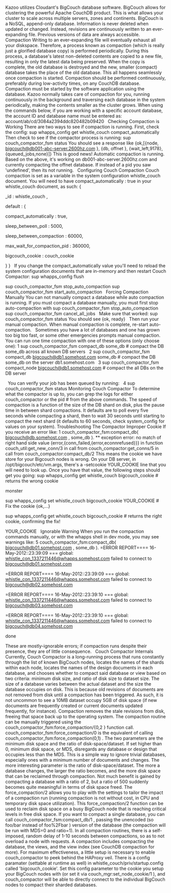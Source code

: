 Kazoo utilizes Cloudant's BigCouch database software. BigCouch allows for clustering the powerful Apache CouchDB product. This is what allows your cluster to scale across multiple servers, zones and continents.
BigCouch is a NoSQL, append-only database. Information is never deleted when updated or changed. Instead, revisions are continuously written to an ever-expanding file. Previous versions of data are always accessible.
Compaction
Writing to an ever-expanding file will eventually exhaust all your diskspace. Therefore, a process known as compaction (which is really just a glorified database copy) is performed periodically. During this process, a database's latest non-deleted contents are copied to a new file, resulting in only the latest data being preserved. When the copy is complete, the old database is destroyed and the new, smaller (compact) database takes the place of the old database. This all happens seamlessly once compaction is started.
Compaction should be performed continuously, preferably during low-activity times, on any CouchDB database. Compaction must be started by the software application using the database.
Kazoo normally takes care of compaction for you, running continuously in the background and traversing each database in the system periodically, making the contents smaller as the cluster grows.
When using the commands below, if you are working with a specific account database, the account ID and database name must be entered as: 
account/ab/cd/3084a2394ddc820482b09420
 
Checking Compaction is Working
There are two ways to see if compaction is running. First, check the config:
sup whapps_config get whistle_couch compact_automatically
Then check to see if the compactor process is running:
sup couch_compactor_fsm status
You should see a response like
{ok,[{node,
bigcouch@db001-abc-server.2600hz.com
},
 {db,
offnet
},
 {wait_left,9178},
 {queued_jobs,none}]}
This is good news! Automatic compaction is running. Based on the above, it's working on db001-abc-server.2600hz.com and currently compacting the offnet database.
If instead of a pid you saw 'undefined', then its not running.
 
Configuring Couch Compaction
Couch compaction is set as a variable in the system configuration whistle_couch document. You will need to have 
compact_automatically
 : 
true
 in your whistle_couch document, as such:
{
   
_id
: 
whistle_couch
,
   
default
: {
       
compact_automatically
: true,
       
sleep_between_poll
: 5000,
       
sleep_between_compaction
: 60000,
       
max_wait_for_compaction_pid
: 360000,
       
bigcouch_cookie
: 
couch_cookie

   }
}
 
If you change the compact_automatically value you'll need to reload the system configuration documents that are in-memory and then restart Couch Compactor:
sup whapps_config flush

sup couch_compactor_fsm stop_auto_compaction
sup couch_compactor_fsm start_auto_compaction
 
Forcing Compaction Manually
You can not manually compact a database while auto compaction is running. If you must compact a database manually, you must first stop auto-compaction with
sup couch_compactor_fsm stop_auto_compaction
sup couch_compactor_fsm cancel_all_jobs
 
Make sure that worked:
sup couch_compactor_fsm status
You should see {ok, ready}
 
Then run your manual compaction. When manual compaction is complete, re-start auto-compaction.
 
Sometimes you have a lot of databases and one has grown too big too fast, or some other emergencies prompts manual compaction. You can run one time compaction with one of these options (only choose one):
1
 sup couch_compactor_fsm compact_db 
some_db
     # compact the DB 
some_db
 across all known DB servers
 
2
 sup couch_compactor_fsm compact_db 
bigcouch@db1.somehost.com 
some_db
     # compact the DB 
some_db
 on the server db1.somehost.com
 
3
 sup couch_compactor_fsm compact_node 
bigcouch@db1.somehost.com
       # compact the all DBs on the DB server

 
You can verify your job has been queued by running:
 
4
 sup couch_compactor_fsm status
Monitoring Couch Compactor
To determine what the compactor is up to, you can grep the logs for either 
couch_compactor
 or the pid # from the above commands.
The speed of compaction is a function of the size of the DB shard on disk, plus the pause time in between shard compactions. It defaults are to poll every five seconds while compacting a shard, then to wait 30 seconds until starting to compact the next shard (it defaults to 60 seconds, check system_config for values on your system).
Troubleshooting The Compactor
Improper Cookie
If you receive an error like:
1
 couch_compactor_fsm:compact_db(
bigcouch@db.somehost.com
,
some_db
).
** exception error: no match of right hand side value {error,{conn_failed,{error,econnrefused}}}
     in function  couch_util:get_new_conn/3
     in call from couch_compactor:get_conns/5
     in call from couch_compactor:compact_db/2
This means the cookie we have store for your Bigcouch nodes is wrong. On your DB server, in /opt/bigcouch/etc/vm.args, there's a 
-setcookie YOUR_COOKIE
 line that you will need to look up. Once you have that value, the following steps should get you going:
sup whapps_config get whistle_couch bigcouch_cookie         # returns the wrong cookie

monster


sup whapps_config set whistle_couch bigcouch_cookie 
YOUR_COOKIE
        # Fix the cookie
{ok,...}

sup whapps_config get whistle_couch bigcouch_cookie           # returns the right cookie, confirming the fix!

YOUR_COOKIE
 
Ignorable Warning
When you run the compaction commands manually, or with the whapps shell in dev mode, you may see warnings like:
5
 couch_compactor_fsm:compact_db(
bigcouch@db01.somehost.com
,
some_db
).
=ERROR REPORT==== 16-May-2012::23:39:09 ===
global: 
whistle_con_1337211446@whapps.somehost.com
 failed to connect to 
bigcouch@db01.somehost.com

=ERROR REPORT==== 16-May-2012::23:39:09 ===
global: 
whistle_con_1337211446@whapps.somehost.com
 failed to connect to 
bigcouch@db02.somehost.com

=ERROR REPORT==== 16-May-2012::23:39:10 ===
global: 
whistle_con_1337211446@whapps.somehost.com
 failed to connect to 
bigcouch@db03.somehost.com

=ERROR REPORT==== 16-May-2012::23:39:10 ===
global: 
whistle_con_1337211446@whapps.somehost.com
 failed to connect to 
bigcouch@db04.somehost.com

done


These are mostly-ignorable errors; if compaction runs despite their presence, they are of little consequence.
 
Couch Compactor Internals
Currently, Couch Compactor is a long-running process that runs constantly through the list of known BigCouch nodes, locates the names of the shards within each node, locates the names of the design documents in each database, and chooses whether to compact said database or view based on two criteria: minimum disk size, and ratio of disk size to dataset size.
The size of a database varies between the actual dataset and the size the database occupies on disk. This is because old revisions of documents are not removed from disk until a compaction has been triggered. As such, it is not uncommon to see a 10MB dataset occupy 5GB of disk space (if new documents are frequently created or current documents updated frequently, for instance). Compaction removes the stale revisions from disk, freeing that space back up to the operating system.
The compaction routine can be manually triggered using the 
couch_compactor_fsm:force_compaction/{0,2
} function call. 
couch_compactor_fsm:force_compaction/0
 is the equivalent of calling 
couch_compactor_fsm:force_compaction(0,1)
. The two parameters are the minimum disk space and the ratio of disk-space/dataset. If set higher than 0, minimum disk space, or MDS, disregards any database or design that occupies less than the MDS. This is a simple way to ignore trivial databases, especially ones with a minimum number of documents and changes.
The more interesting parameter is the ratio of disk-space/dataset. The more a database changes, the larger the ratio becomes, and the more disk space that can be reclaimed through compaction. Not much benefit is gained by compacting a database with a ratio of 2, but a ratio of 500 suddenly becomes quite meaningful in terms of disk space freed.
The force_compaction/2 allows you to play with the settings to tailor the impact of a compaction run (running compaction is not without cost, in CPU and temporary disk space utilization). This force_compaction/2 function can be used to reclaim disk space on a busy BigCouch node that is reaching critical levels in free disk space.
If you want to compact a single database, you can call 
couch_compactor_fsm:compact_db/1
, passing the unencoded (so 
foo/bar
 instead of 
foo%2Fbar
) version of the database (the compaction will be run with MDS=0 and ratio=1).
In all compaction routines, there is a self-imposed, random delay of 1-10 seconds between compactions, so as to not overload a node with requests. A compaction includes compacting the database, the views, and the view index (see 
CouchDB compaction
 for more).
For maximum effectiveness, a little setup is necessary to enable couch_compactor to peek behind the HAProxy veil. There is a config paramater (settable at runtime as well) in 
whistle_couch/priv/startup.config
 called 'bigcouch_cookie'. Set this config parameter to the cookie you setup your BigCouch nodes with (or set it via 
couch_mgr:set_node_cookie/1
), and couch_compactor will be able to directly connect to the individual BigCouch nodes to compact their sharded databases.
